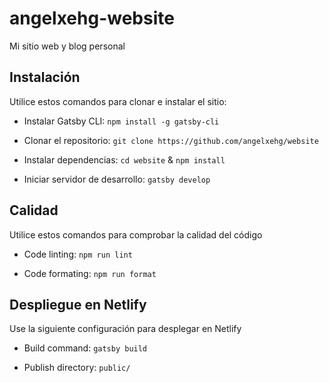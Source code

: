 # angelxehg-website

Mi sitio web y blog personal

## Instalación

Utilice estos comandos para clonar e instalar el sitio:

- Instalar Gatsby CLI: `npm install -g gatsby-cli`

- Clonar el repositorio: `git clone https://github.com/angelxehg/website`

- Instalar dependencias: `cd website` & `npm install`

- Iniciar servidor de desarrollo: `gatsby develop`

## Calidad

Utilice estos comandos para comprobar la calidad del código

- Code linting: `npm run lint`

- Code formating: `npm run format`

## Despliegue en Netlify

Use la siguiente configuración para desplegar en Netlify

- Build command: `gatsby build`

- Publish directory: `public/`
